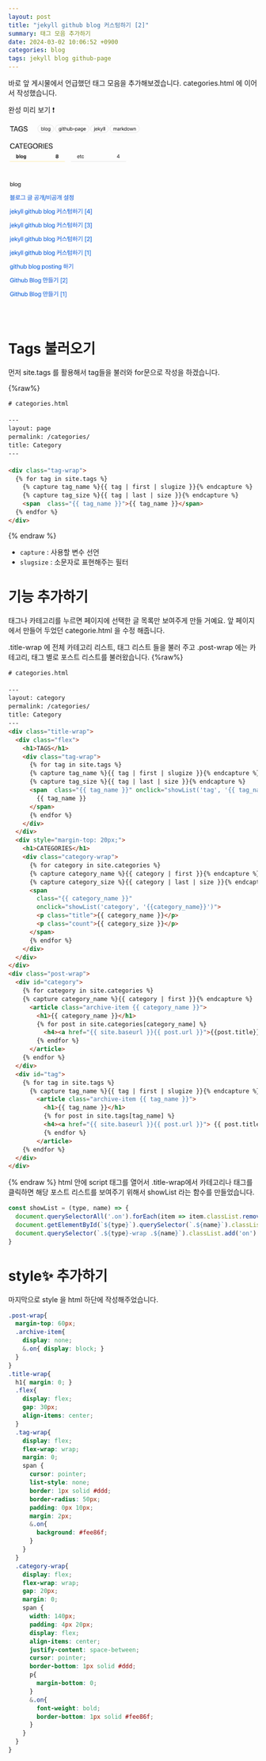 ```yaml
---
layout: post
title: "jekyll github blog 커스텀하기 [2]"
summary: 태그 모음 추가하기
date: 2024-03-02 10:06:52 +0900
categories: blog
tags: jekyll blog github-page
---
```



바로 앞 게시물에서 언급했던 태그 모음을 추가해보겠습니다. categories.html 에 이어서 작성했습니다.

완성 미리 보기 ❗️

![](/assets/images/2024-03-04-github-blog-custom-2/02.png)

# Tags 불러오기

먼저 site.tags 를 활용해서 tag들을 불러와 for문으로 작성을 하겠습니다.

{%raw%}
```html
# categories.html

---
layout: page
permalink: /categories/
title: Category
---

<div class="tag-wrap">
  {% for tag in site.tags %}
    {% capture tag_name %}{{ tag | first | slugize }}{% endcapture %}
    {% capture tag_size %}{{ tag | last | size }}{% endcapture %}
    <span  class="{{ tag_name }}">{{ tag_name }}</span>
  {% endfor %}
</div>
```
{% endraw %}

- <code>capture</code> : 사용할 변수 선언
- <code>slugsize</code> : 소문자로 표현해주는 필터

# 기능 추가하기

태그나 카테고리를 누르면 페이지에 선택한 글 목록만 보여주게 만들 거예요. 앞 페이지에서 만들어 두었던 categorie.html 을 수정 해줍니다.


<span class="h-yellow">.title-wrap</span> 에 전체 카테고리 리스트, 태그 리스트 들을 불러 주고 <span class="h-yellow">.post-wrap</span> 에는 카테고리, 태그 별로 포스트 리스트를 불러왔습니다.
{%raw%}
```html
# categories.html

---
layout: category
permalink: /categories/
title: Category
---
<div class="title-wrap">
  <div class="flex">
    <h1>TAGS</h1>
    <div class="tag-wrap">
      {% for tag in site.tags %}
      {% capture tag_name %}{{ tag | first | slugize }}{% endcapture %}
      {% capture tag_size %}{{ tag | last | size }}{% endcapture %}
      <span  class="{{ tag_name }}" onclick="showList('tag', '{{ tag_name }}')">
        {{ tag_name }}
      </span>
      {% endfor %}
    </div>
  </div>
  <div style="margin-top: 20px;">
    <h1>CATEGORIES</h1>
    <div class="category-wrap">
      {% for category in site.categories %}
      {% capture category_name %}{{ category | first }}{% endcapture %}
      {% capture category_size %}{{ category | last | size }}{% endcapture %}
      <span
        class="{{ category_name }}"
        onclick="showList('category', '{{category_name}}')">
        <p class="title">{{ category_name }}</p>
        <p class="count">{{ category_size }}</p>
      </span>
      {% endfor %}
    </div>
  </div>
</div>
<div class="post-wrap">
  <div id="category">
    {% for category in site.categories %}
    {% capture category_name %}{{ category | first }}{% endcapture %}
      <article class="archive-item {{ category_name }}">
        <h1>{{ category_name }}</h1>
        {% for post in site.categories[category_name] %}
          <h4><a href="{{ site.baseurl }}{{ post.url }}">{{post.title}}</a></h4>
        {% endfor %}
      </article>
    {% endfor %}
  </div>
  <div id="tag">
    {% for tag in site.tags %}
      {% capture tag_name %}{{ tag | first | slugize }}{% endcapture %}
        <article class="archive-item {{ tag_name }}">
          <h1>{{ tag_name }}</h1>
          {% for post in site.tags[tag_name] %}
          <h4><a href="{{ site.baseurl }}{{ post.url }}"> {{ post.title }} </a></h4>
          {% endfor %}
        </article>
    {% endfor %}
  </div>
</div>
```
{% endraw %}
html 안에 script 태그를 열어서 
.title-wrap에서 카테고리나 태그를 클릭하면 해당 포스트 리스트를 보여주기 위해서 showList 라는 함수를 만들었습니다.

```javascript
const showList = (type, name) => {
  document.querySelectorAll('.on').forEach(item => item.classList.remove('on'))
  document.getElementById(`${type}`).querySelector(`.${name}`).classList.add('on')
  document.querySelector(`.${type}-wrap .${name}`).classList.add('on')
}
```
# style✨ 추가하기 

마지막으로 style 을 html 하단에 작성해주었습니다.
```scss
.post-wrap{
  margin-top: 60px;
  .archive-item{
    display: none;
    &.on{ display: block; }
  }
}
.title-wrap{
  h1{ margin: 0; }
  .flex{
    display: flex;
    gap: 30px;
    align-items: center;
  }
  .tag-wrap{
    display: flex;
    flex-wrap: wrap;
    margin: 0;
    span {
      cursor: pointer;
      list-style: none;
      border: 1px solid #ddd;
      border-radius: 50px;
      padding: 0px 10px;
      margin: 2px;
      &.on{
        background: #fee86f;
      }
    }
  }
  .category-wrap{
    display: flex;
    flex-wrap: wrap;
    gap: 20px;
    margin: 0;
    span {
      width: 140px;
      padding: 4px 20px;
      display: flex;
      align-items: center;
      justify-content: space-between;
      cursor: pointer;
      border-bottom: 1px solid #ddd;
      p{
        margin-bottom: 0;
      }
      &.on{
        font-weight: bold;
        border-bottom: 1px solid #fee86f;
      }
    }
  }
}
```